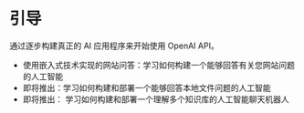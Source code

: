 # 引导

通过逐步构建真正的 AI 应用程序来开始使用 OpenAI API。

* 使用嵌入式技术实现的网站问答：学习如何构建一个能够回答有关您网站问题的人工智能&#x20;
* 即将推出：学习如何构建和部署一个能够回答本地文件问题的人工智能&#x20;
* 即将推出： 学习如何构建和部署一个理解多个知识库的人工智能聊天机器人

